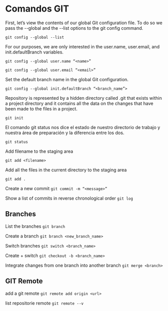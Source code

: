 # Comandos GIT

First, let’s view the contents of our global Git configuration file.
To do so we pass the --global and the --list options to the git config command.

`git config --global --list`

For our purposes, we are only interested in the user.name, user.email, and init.defaultBranch variables.

`git config --global user.name “<name>”`

`git config --global user.email “<email>”`

Set the default branch name in the global Git configuration.

`git config --global init.defaultBranch “<branch_name”>`

Repository is represented by a hidden directory called .git that exists within a project directory and it contains
all the data on the changes that have been made to the files in a project.

`git init`

El comando git status nos dice el estado de nuestro directorio de trabajo y nuestra área de preparación y la diferencia entre los dos.

`git status`

Add filename to the staging area

`git add <filename>`

Add all the files in the current directory to the staging area

`git add .`

Create a new commit
`git commit -m “<message>”`

Show a list of commits in reverse chronological order
`git log`

## Branches

List the branches
`git branch`

Create a branch
`git branch <new_branch_name>`

Switch branches
`git switch <branch_name>`

Create + switch
`git checkout -b <branch_name>`

Integrate changes from one branch into another branch
`git merge <branch>`

## GIT Remote

add a git remote
`git remote add origin <url>`

list repositorie remote 
`git remote --v`
